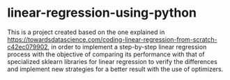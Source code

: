 # linear-regression-using-python

This is a project created based on the one explained in https://towardsdatascience.com/coding-linear-regression-from-scratch-c42ec079902, in order to implement a step-by-step linear regression process with the objective of comparing its performance with that of specialized sklearn libraries for linear regression to verify the differences and implement new strategies for a better result with the use of optimizers.

